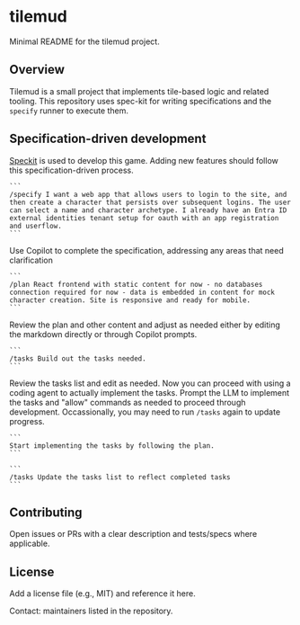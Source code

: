 # tilemud

Minimal README for the tilemud project.

## Overview
Tilemud is a small project that implements tile-based logic and related tooling. This repository uses spec-kit for writing specifications and the `specify` runner to execute them.


## Specification-driven development

[Speckit](https://github.com/github/spec-kit) is used to develop this game. Adding new features should follow this specification-driven process.

    ```
    /specify I want a web app that allows users to login to the site, and then create a character that persists over subsequent logins. The user can select a name and character archetype. I already have an Entra ID external identities tenant setup for oauth with an app registration and userflow.
    ```

Use Copilot to complete the specification, addressing any areas that need clarification 

    ```
    /plan React frontend with static content for now - no databases connection required for now - data is embedded in content for mock character creation. Site is responsive and ready for mobile. 
    ```

Review the plan and other content and adjust as needed either by editing the markdown directly or through Copilot prompts.

    ```
    /tasks Build out the tasks needed.
    ```

Review the tasks list and edit as needed. Now you can proceed with using a coding agent to actually implement the tasks. Prompt the LLM to implement the tasks and "allow" commands as needed to proceed through development. Occassionally, you may need to run ```/tasks``` again to update progress.

    ```
    Start implementing the tasks by following the plan.
    ```

    ```
    /tasks Update the tasks list to reflect completed tasks
    ```

## Contributing
Open issues or PRs with a clear description and tests/specs where applicable.

## License
Add a license file (e.g., MIT) and reference it here.

Contact: maintainers listed in the repository.